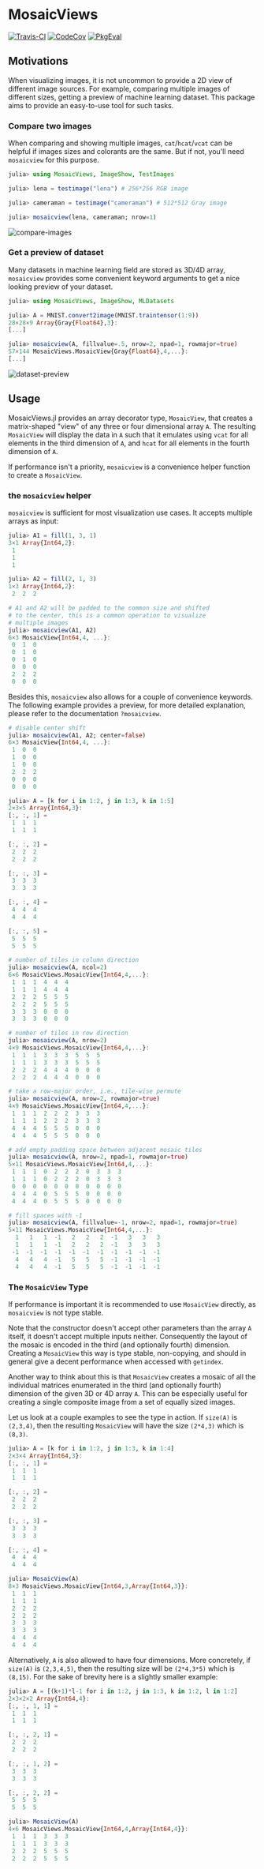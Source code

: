 # MosaicViews

[![Travis-CI][travis-img]][travis-url]
[![CodeCov][codecov-img]][codecov-url]
[![PkgEval][pkgeval-img]][pkgeval-url]

## Motivations

When visualizing images, it is not uncommon to provide a 2D view of different image sources.
For example, comparing multiple images of different sizes, getting a preview of machine
learning dataset. This package aims to provide an easy-to-use tool for such tasks.

### Compare two images

When comparing and showing multiple images, `cat`/`hcat`/`vcat` can be helpful if images
sizes and colorants are the same. But if not, you'll need `mosaicview` for this purpose.

```julia
julia> using MosaicViews, ImageShow, TestImages

julia> lena = testimage("lena") # 256*256 RGB image

julia> cameraman = testimage("cameraman") # 512*512 Gray image

julia> mosaicview(lena, cameraman; nrow=1)
```

![compare-images](https://user-images.githubusercontent.com/8684355/76200526-c0be4700-622c-11ea-9d8f-03e22bc39be8.png)

### Get a preview of dataset

Many datasets in machine learning field are stored as 3D/4D array, `mosaicview` provides
some convenient keyword arguments to get a nice looking preview of your dataset.

```julia
julia> using MosaicViews, ImageShow, MLDatasets

julia> A = MNIST.convert2image(MNIST.traintensor(1:9))
28×28×9 Array{Gray{Float64},3}:
[...]

julia> mosaicview(A, fillvalue=.5, nrow=2, npad=1, rowmajor=true)
57×144 MosaicViews.MosaicView{Gray{Float64},4,...}:
[...]
```

![dataset-preview](https://user-images.githubusercontent.com/10854026/34172451-5f80173e-e4f2-11e7-9e86-8b3882d53aa7.png)

## Usage

MosaicViews.jl provides an array decorator type, `MosaicView`,
that creates a matrix-shaped "view" of any three or four
dimensional array `A`. The resulting `MosaicView` will display
the data in `A` such that it emulates using `vcat` for all
elements in the third dimension of `A`, and `hcat` for all
elements in the fourth dimension of `A`.

If performance isn't a priority, `mosaicview` is a convenience
helper function to create a `MosaicView`.

### the `mosaicview` helper

`mosaicview` is sufficient for most visualization use cases. It
accepts multiple arrays as input:

```julia
julia> A1 = fill(1, 3, 1)
3×1 Array{Int64,2}:
 1
 1
 1

julia> A2 = fill(2, 1, 3)
1×3 Array{Int64,2}:
 2  2  2

# A1 and A2 will be padded to the common size and shifted
# to the center, this is a common operation to visualize
# multiple images
julia> mosaicview(A1, A2)
6×3 MosaicView{Int64,4, ...}:
 0  1  0
 0  1  0
 0  1  0
 0  0  0
 2  2  2
 0  0  0
```

Besides this, `mosaicview` also allows for a couple of convenience
keywords. The following example provides a preview, for more detailed
explanation, please refer to the documentation `?mosaicview`.

```julia
# disable center shift
julia> mosaicview(A1, A2; center=false)
6×3 MosaicView{Int64,4, ...}:
 1  0  0
 1  0  0
 1  0  0
 2  2  2
 0  0  0
 0  0  0

julia> A = [k for i in 1:2, j in 1:3, k in 1:5]
2×3×5 Array{Int64,3}:
[:, :, 1] =
 1  1  1
 1  1  1

[:, :, 2] =
 2  2  2
 2  2  2

[:, :, 3] =
 3  3  3
 3  3  3

[:, :, 4] =
 4  4  4
 4  4  4

[:, :, 5] =
 5  5  5
 5  5  5

# number of tiles in column direction
julia> mosaicview(A, ncol=2)
6×6 MosaicViews.MosaicView{Int64,4,...}:
 1  1  1  4  4  4
 1  1  1  4  4  4
 2  2  2  5  5  5
 2  2  2  5  5  5
 3  3  3  0  0  0
 3  3  3  0  0  0

# number of tiles in row direction
julia> mosaicview(A, nrow=2)
4×9 MosaicViews.MosaicView{Int64,4,...}:
 1  1  1  3  3  3  5  5  5
 1  1  1  3  3  3  5  5  5
 2  2  2  4  4  4  0  0  0
 2  2  2  4  4  4  0  0  0

# take a row-major order, i.e., tile-wise permute
julia> mosaicview(A, nrow=2, rowmajor=true)
4×9 MosaicViews.MosaicView{Int64,4,...}:
 1  1  1  2  2  2  3  3  3
 1  1  1  2  2  2  3  3  3
 4  4  4  5  5  5  0  0  0
 4  4  4  5  5  5  0  0  0

# add empty padding space between adjacent mosaic tiles
julia> mosaicview(A, nrow=2, npad=1, rowmajor=true)
5×11 MosaicViews.MosaicView{Int64,4,...}:
 1  1  1  0  2  2  2  0  3  3  3
 1  1  1  0  2  2  2  0  3  3  3
 0  0  0  0  0  0  0  0  0  0  0
 4  4  4  0  5  5  5  0  0  0  0
 4  4  4  0  5  5  5  0  0  0  0

# fill spaces with -1
julia> mosaicview(A, fillvalue=-1, nrow=2, npad=1, rowmajor=true)
5×11 MosaicViews.MosaicView{Int64,4,...}:
  1   1   1  -1   2   2   2  -1   3   3   3
  1   1   1  -1   2   2   2  -1   3   3   3
 -1  -1  -1  -1  -1  -1  -1  -1  -1  -1  -1
  4   4   4  -1   5   5   5  -1  -1  -1  -1
  4   4   4  -1   5   5   5  -1  -1  -1  -1
```

### The `MosaicView` Type

If performance is important it is recommended to use `MosaicView`
directly, as `mosaicview` is not type stable.

Note that the constructor doesn't accept other parameters than
the array `A` itself, it doesn't accept multiple inputs neither.
Consequently the layout of the mosaic is encoded in the third
(and optionally fourth) dimension. Creating a `MosaicView` this
way is type stable, non-copying, and should in general give a
decent performance when accessed with `getindex`.

Another way to think about this is that `MosaicView` creates a
mosaic of all the individual matrices enumerated in the third
(and optionally fourth) dimension of the given 3D or 4D array
`A`. This can be especially useful for creating a single
composite image from a set of equally sized images.

Let us look at a couple examples to see the type in action. If
`size(A)` is `(2,3,4)`, then the resulting `MosaicView` will have
the size `(2*4,3)` which is `(8,3)`.

```julia
julia> A = [k for i in 1:2, j in 1:3, k in 1:4]
2×3×4 Array{Int64,3}:
[:, :, 1] =
 1  1  1
 1  1  1

[:, :, 2] =
 2  2  2
 2  2  2

[:, :, 3] =
 3  3  3
 3  3  3

[:, :, 4] =
 4  4  4
 4  4  4

julia> MosaicView(A)
8×3 MosaicViews.MosaicView{Int64,3,Array{Int64,3}}:
 1  1  1
 1  1  1
 2  2  2
 2  2  2
 3  3  3
 3  3  3
 4  4  4
 4  4  4
```

Alternatively, `A` is also allowed to have four dimensions. More
concretely, if `size(A)` is `(2,3,4,5)`, then the resulting size
will be `(2*4,3*5)` which is `(8,15)`. For the sake of brevity
here is a slightly smaller example:

```julia
julia> A = [(k+1)*l-1 for i in 1:2, j in 1:3, k in 1:2, l in 1:2]
2×3×2×2 Array{Int64,4}:
[:, :, 1, 1] =
 1  1  1
 1  1  1

[:, :, 2, 1] =
 2  2  2
 2  2  2

[:, :, 1, 2] =
 3  3  3
 3  3  3

[:, :, 2, 2] =
 5  5  5
 5  5  5

julia> MosaicView(A)
4×6 MosaicViews.MosaicView{Int64,4,Array{Int64,4}}:
 1  1  1  3  3  3
 1  1  1  3  3  3
 2  2  2  5  5  5
 2  2  2  5  5  5
```

[travis-img]: https://travis-ci.org/JuliaArrays/MosaicViews.jl.svg?branch=master
[travis-url]: https://travis-ci.org/JuliaArrays/MosaicViews.jl
[codecov-img]: http://codecov.io/github/JuliaArrays/MosaicViews.jl/coverage.svg?branch=master
[codecov-url]: http://codecov.io/github/JuliaArrays/MosaicViews.jl?branch=master
[pkgeval-img]: https://juliaci.github.io/NanosoldierReports/pkgeval_badges/M/MosaicViews.svg
[pkgeval-url]: https://juliaci.github.io/NanosoldierReports/pkgeval_badges/report.html
